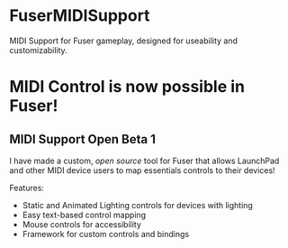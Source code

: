 # FuserMIDISupport
MIDI Support for Fuser gameplay, designed for useability and customizability.

# MIDI Control is now possible in Fuser!

## MIDI Support Open Beta 1
I have made a custom, *open source* tool for Fuser that allows LaunchPad and other MIDI device users to map essentials controls to their devices! 

Features: 
- Static and Animated Lighting controls for devices with lighting
- Easy text-based control mapping
- Mouse controls for accessibility
- Framework for custom controls and bindings
